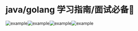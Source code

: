 # java/golang 学习指南/面试必备👏

![example](https://img.shields.io/badge/%E5%85%AC%E4%BC%97%E5%8F%B7-%E6%9E%B6%E6%9E%84%E5%B8%88%E9%B8%A1%E8%9B%8B-green)![example](https://img.shields.io/badge/%E6%8E%98%E9%87%91-%E6%9E%B6%E6%9E%84%E5%B8%88%E9%B8%A1%E8%9B%8B-lightgrey)![example](https://img.shields.io/badge/CSDN-%E6%9E%B6%E6%9E%84%E5%B8%88%E9%B8%A1%E8%9B%8B-red)![example](https://img.shields.io/badge/%E7%9F%A5%E4%B9%8E-%E6%9E%B6%E6%9E%84%E5%B8%88%E9%B8%A1%E8%9B%8B-blue)



